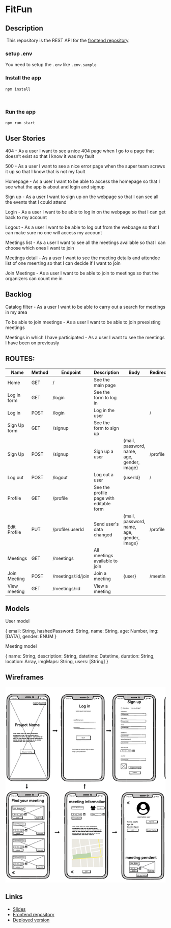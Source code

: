 # FitFun

## Description

​
This repository is the REST API for the [frontend repository](https://github.com/xavireina/Frontend-jwt). 

### setup .env

You need to setup the `.env` like `.env.sample`
​

### Install the app

```
npm install
```

​
### Run the app

```
npm run start
```


## User Stories

404 - As a user I want to see a nice 404 page when I go to a page that doesn’t exist so that I know it was my fault

500 - As a user I want to see a nice error page when the super team screws it up so that I know that is not my fault

Homepage - As a user I want to be able to access the homepage so that I see what the app is about and login and signup

Sign up - As a user I want to sign up on the webpage so that I can see all the events that I could attend

Login - As a user I want to be able to log in on the webpage so that I can get back to my account

Logout - As a user I want to be able to log out from the webpage so that I can make sure no one will access my account

Meetings list - As a user I want to see all the meetings available so that I can choose which ones I want to join

Meetings detail - As a user I want to see the meeting details and attendee list of one meerting so that I can decide if I want to join

Join Meetings - As a user I want to be able to join to meetings so that the organizers can count me in




## Backlog

​Catalog filter - As a user I want to be able to carry out a search for meetings in my area​

To be able to join meetings - As a user I want to be able to join preexisting meetings​

Meetings in which I have participated - As a user I want to see the meetings I have been on previously​




## ROUTES:

| Name|	Method|	Endpoint|Description |Body | Redirects|
|---------|---|---|---|---|---|
|Home	 |GET	 |/	 | See the main page	|	| |
|Log in form	|GET	| /login	| See the form to log in		|||
|Log in	|POST	| /login	|Log in the user	||	/|
|Sign Up form	| GET	|/signup	 | See the form to sign up		||
|Sign Up|POST	|/signup	 | Sign up a user	|{mail, password, name, age, gender, image}|	/profile|
|Log out|POST	| /logout	|Log out a user		|{userId}| /
|Profile |GET	| /profile	|See the profile page with editable form||
|Edit Profile 	| PUT	| /profile/:userId	 | Send user's data changed	|{mail, password, name, age, gender, image} |	/profile|
|Meetings|GET	| /meetings | All meetings available to join	|	|
|Join Meeting	|POST	 |/meetings/:id/join	|Join a meeting	| {user}|	/meetings ||
|View meeting	|GET	 |/meetings/:id	|View a meeting	| |	 ||







## Models

​User model​

{
 email: String,
 hashedPassword: String,
 name: String,
 age: Number,
 img: [DATA],
 gender: ENUM
}

​Meeting model​

{
 name: String,
 description: String,
 datetime: Datetime,
 duration: String,
 location: Array,
 imgMaps: String,
 users: [String]
}



## ​Wireframes

![Wireframes](docs/wireframes.png)


## Links

- [Slides]()
- [Frontend repository]()
- [Deployed version]()


